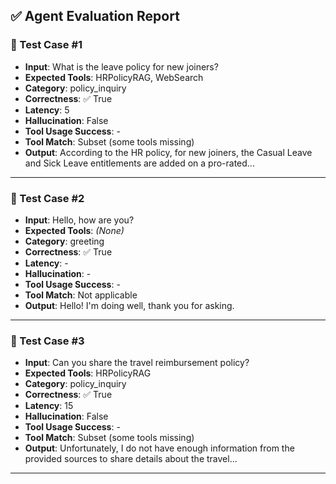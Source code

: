 ## ✅ Agent Evaluation Report

### 🔹 Test Case #1
- **Input**: What is the leave policy for new joiners?
- **Expected Tools**: HRPolicyRAG, WebSearch
- **Category**: policy_inquiry
- **Correctness**: ✅ True
- **Latency**: 5
- **Hallucination**: False
- **Tool Usage Success**: -
- **Tool Match**: Subset (some tools missing)
- **Output**: According to the HR policy, for new joiners, the Casual Leave and Sick Leave entitlements are added on a pro-rated...

---

### 🔹 Test Case #2
- **Input**: Hello, how are you?
- **Expected Tools**: *(None)*
- **Category**: greeting
- **Correctness**: ✅ True
- **Latency**: -
- **Hallucination**: -
- **Tool Usage Success**: -
- **Tool Match**: Not applicable
- **Output**: Hello! I'm doing well, thank you for asking.

---

### 🔹 Test Case #3
- **Input**: Can you share the travel reimbursement policy?
- **Expected Tools**: HRPolicyRAG
- **Category**: policy_inquiry
- **Correctness**: ✅ True
- **Latency**: 15
- **Hallucination**: False
- **Tool Usage Success**: -
- **Tool Match**: Subset (some tools missing)
- **Output**: Unfortunately, I do not have enough information from the provided sources to share details about the travel...

---

